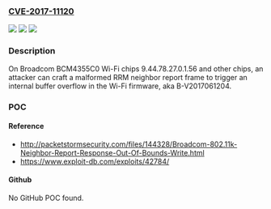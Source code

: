 ### [CVE-2017-11120](https://cve.mitre.org/cgi-bin/cvename.cgi?name=CVE-2017-11120)
![](https://img.shields.io/static/v1?label=Product&message=n%2Fa&color=blue)
![](https://img.shields.io/static/v1?label=Version&message=n%2Fa&color=blue)
![](https://img.shields.io/static/v1?label=Vulnerability&message=n%2Fa&color=brighgreen)

### Description

On Broadcom BCM4355C0 Wi-Fi chips 9.44.78.27.0.1.56 and other chips, an attacker can craft a malformed RRM neighbor report frame to trigger an internal buffer overflow in the Wi-Fi firmware, aka B-V2017061204.

### POC

#### Reference
- http://packetstormsecurity.com/files/144328/Broadcom-802.11k-Neighbor-Report-Response-Out-Of-Bounds-Write.html
- https://www.exploit-db.com/exploits/42784/

#### Github
No GitHub POC found.

